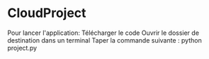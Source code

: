 # CloudProject

Pour lancer l'application:
Télécharger le code
Ouvrir le dossier de destination dans un terminal
Taper la commande suivante : python project.py
